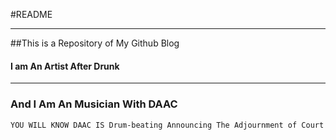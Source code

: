 #README

---

##This is a Repository of My Github Blog
#### I am An Artist After Drunk
---
### And I Am An Musician With DAAC

    YOU WILL KNOW DAAC IS Drum-beating Announcing The Adjournment of Court
